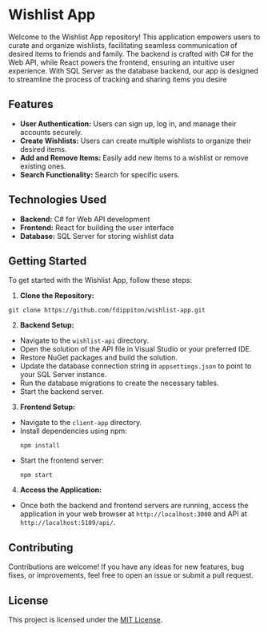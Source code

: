# Wishlist App

Welcome to the Wishlist App repository! This application empowers users to curate and organize wishlists, facilitating seamless communication of desired items to friends and family. The backend is crafted with C# for the Web API, while React powers the frontend, ensuring an intuitive user experience. With SQL Server as the database backend, our app is designed to streamline the process of tracking and sharing items you desire

## Features

- **User Authentication:** Users can sign up, log in, and manage their accounts securely.
- **Create Wishlists:** Users can create multiple wishlists to organize their desired items.
- **Add and Remove Items:** Easily add new items to a wishlist or remove existing ones.
- **Search Functionality:** Search for specific users.


## Technologies Used

- **Backend:** C# for Web API development
- **Frontend:** React for building the user interface
- **Database:** SQL Server for storing wishlist data

## Getting Started

To get started with the Wishlist App, follow these steps:

1. **Clone the Repository:**

  ```
git clone https://github.com/fdippiton/wishlist-app.git

  ```

2. **Backend Setup:**
- Navigate to the `wishlist-api` directory.
- Open the solution of the API file in Visual Studio or your preferred IDE.
- Restore NuGet packages and build the solution.
- Update the database connection string in `appsettings.json` to point to your SQL Server instance.
- Run the database migrations to create the necessary tables.
- Start the backend server.

3. **Frontend Setup:**
- Navigate to the `client-app` directory.
- Install dependencies using npm:
  ```
  npm install
  ```
- Start the frontend server:
  ```
  npm start
  ```

4. **Access the Application:**
- Once both the backend and frontend servers are running, access the application in your web browser at `http://localhost:3000` and API at `http://localhost:5109/api/`.

## Contributing

Contributions are welcome! If you have any ideas for new features, bug fixes, or improvements, feel free to open an issue or submit a pull request.

## License

This project is licensed under the [MIT License](LICENSE).
